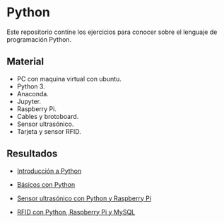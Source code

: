 # Python

Este repositorio contine los ejercicios para conocer sobre el lenguaje de programación Python.

## Material

- PC con maquina virtual con ubuntu.
- Python 3.
- Anaconda.
- Jupyter.
- Raspberry Pi.
- Cables y brotoboard.
- Sensor ultrasónico.
- Tarjeta y sensor RFID.

## Resultados

- [Introducción a Python](https://github.com/angelumoca21/SamsungInnovationCampus/tree/main/Python/introduccion-python) 

- [Básicos con Python](https://github.com/angelumoca21/SamsungInnovationCampus/tree/main/Python/basicos-python) 

- [Sensor ultrasónico con Python y Raspberry Pi](https://github.com/angelumoca21/SamsungInnovationCampus/tree/main/Python/archivos_python) 

- [RFID con Python, Raspberry Pi y MySQL](https://github.com/angelumoca21/SamsungInnovationCampus/tree/main/Python/python-rfid-mysql) 